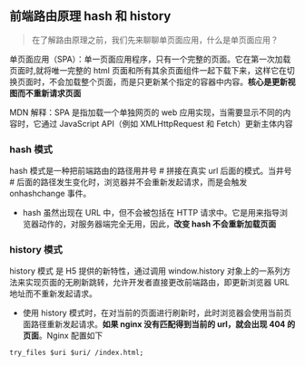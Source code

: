 ## 前端路由原理 hash 和 history

> 在了解路由原理之前，我们先来聊聊单页面应用，什么是单页面应用？

单页面应用（SPA）：单一页面应用程序，只有一个完整的页面。它在第一次加载页面时,就将唯一完整的 html 页面和所有其余页面组件一起下载下来，这样它在切换页面时，不会加载整个页面，而是只更新某个指定的容器中内容。**核心是更新视图而不重新请求页面**

MDN 解释：SPA 是指加载一个单独网页的 web 应用实现，当需要显示不同的内容时，它通过 JavaScript API（例如 XMLHttpRequest 和 Fetch）更新主体内容

### hash 模式

hash 模式是一种把前端路由的路径用井号 # 拼接在真实 url 后面的模式。当井号 # 后面的路径发生变化时，浏览器并不会重新发起请求，而是会触发 onhashchange 事件。

- hash 虽然出现在 URL 中，但不会被包括在 HTTP 请求中。它是用来指导浏览器动作的，对服务器端完全无用，因此，**改变 hash 不会重新加载页面**

### history 模式

history 模式 是 H5 提供的新特性，通过调用 window.history 对象上的一系列方法来实现页面的无刷新跳转，允许开发者直接更改前端路由，即更新浏览器 URL 地址而不重新发起请求。

- 使用 history 模式时，在对当前的页面进行刷新时，此时浏览器会使用当前页面路径重新发起请求。**如果 nginx 没有匹配得到当前的 url，就会出现 404 的页面**。Nginx 配置如下

```
try_files $uri $uri/ /index.html;
```
